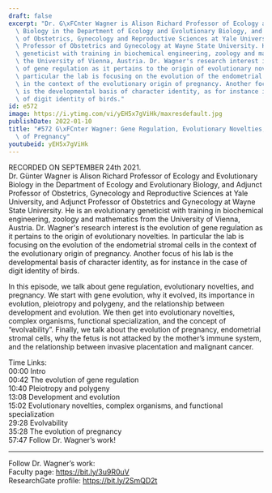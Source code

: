 ```yaml
---
draft: false
excerpt: "Dr. G\xFCnter Wagner is Alison Richard Professor of Ecology and Evolutionary\
  \ Biology in the Department of Ecology and Evolutionary Biology, and Adjunct Professor\
  \ of Obstetrics, Gynecology and Reproductive Sciences at Yale University, and Adjunct\
  \ Professor of Obstetrics and Gynecology at Wayne State University. He is an evolutionary\
  \ geneticist with training in biochemical engineering, zoology and mathematics from\
  \ the University of Vienna, Austria. Dr. Wagner's research interest is the evolution\
  \ of gene regulation as it pertains to the origin of evolutionary novelties. In\
  \ particular the lab is focusing on the evolution of the endometrial stromal cells\
  \ in the context of the evolutionary origin of pregnancy. Another focus of his lab\
  \ is the developmental basis of character identity, as for instance in the case\
  \ of digit identity of birds."
id: e572
image: https://i.ytimg.com/vi/yEH5x7gViHk/maxresdefault.jpg
publishDate: 2022-01-10
title: "#572 G\xFCnter Wagner: Gene Regulation, Evolutionary Novelties, and the Evolution\
  \ of Pregnancy"
youtubeid: yEH5x7gViHk
---
```

RECORDED ON SEPTEMBER 24th 2021.  
Dr. Günter Wagner is Alison Richard Professor of Ecology and Evolutionary Biology in the Department of Ecology and Evolutionary Biology, and Adjunct Professor of Obstetrics, Gynecology and Reproductive Sciences at Yale University, and Adjunct Professor of Obstetrics and Gynecology at Wayne State University. He is an evolutionary geneticist with training in biochemical engineering, zoology and mathematics from the University of Vienna, Austria. Dr. Wagner's research interest is the evolution of gene regulation as it pertains to the origin of evolutionary novelties. In particular the lab is focusing on the evolution of the endometrial stromal cells in the context of the evolutionary origin of pregnancy. Another focus of his lab is the developmental basis of character identity, as for instance in the case of digit identity of birds.

In this episode, we talk about gene regulation, evolutionary novelties, and pregnancy. We start with gene evolution, why it evolved, its importance in evolution, pleiotropy and polygeny, and the relationship between development and evolution. We then get into evolutionary novelties, complex organisms, functional specialization, and the concept of “evolvability”. Finally, we talk about the evolution of pregnancy, endometrial stromal cells, why the fetus is not attacked by the mother’s immune system, and the relationship between invasive placentation and malignant cancer.

Time Links:  
00:00 Intro  
00:42  The evolution of gene regulation  
10:40  Pleiotropy and polygeny  
13:08  Development and evolution  
15:02  Evolutionary novelties, complex organisms, and functional specialization  
29:28  Evolvability  
35:28  The evolution of pregnancy  
57:47  Follow Dr. Wagner’s work!

---

Follow Dr. Wagner’s work:  
Faculty page: https://bit.ly/3u9R0uV  
ResearchGate profile: https://bit.ly/2SmQD2t
